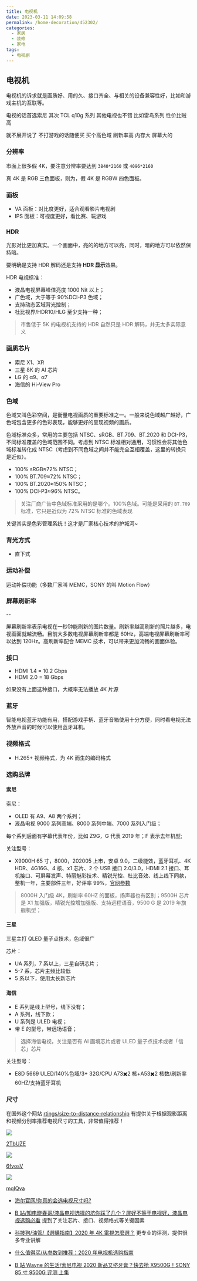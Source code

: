 ```yaml
---
title: 电视机
date: 2023-03-11 14:09:58
permalink: /home-decoration/452302/
categories:
  - 家居
  - 装修
  - 家电
tags:
  - 电视剧
---
```

## 电视机

电视机的诉求就是画质好、用的久、接口齐全、与相关的设备兼容性好，比如和游戏主机的互联等。

电视的话首选索尼 其次 TCL q10g 系列 其他电视也不错 比如雷鸟系列 性价比贼高

就不展开说了 不打游戏的话随便买 买个高色域 刷新率高 内存大 屏幕大的

### 分辨率

市面上很多假 4K，要注意分辨率要达到 `3840*2160` 或 `4096*2160`

真 4K 是 RGB 三色面板，则为，假 4K 是 RGBW 四色面板。

### 面板

* VA 面板：对比度更好，适合观看影片电视剧
* IPS 面板：可视度更好，看比赛、玩游戏

### HDR

光影对比更加真实。一个画面中，亮的的地方可以亮，同时，暗的地方可以依然保持暗。

要明确是支持 HDR 解码还是支持 **HDR 显示**效果。

HDR 电视标准：

* 液晶电视屏幕峰值亮度 1000 Nit 以上；
* 广色域，大于等于 90%DCI-P3 色域；
* 支持动态区域背光控制；
* 杜比视界/HDR10/HLG 至少支持一种；

> 市售低于 5K 的电视机支持的 HDR 自然只是 HDR 解码，并无太多实际意义

### 画质芯片

* 索尼 X1、XR
* 三星 8K 的 AI 芯片
* LG 的 α9、α7
* 海信的 Hi-View Pro

### 色域

色域又叫色彩空间，是衡量电视画质的重要标准之一。一般来说色域越广越好，广色域包含更多的色彩表现，能够更好的呈现视频的画质。

色域标准众多，常用的主要包括 NTSC、sRGB、BT.709、BT.2020 和 DCI-P3，不同标准覆盖的色域范围不同。考虑到 NTSC 标准相对通用，习惯性会将其他色域标准转化成 NTSC（考虑到不同色域之间并不能完全互相覆盖，这里的转换只是近似）。

* 100% sRGB≈72% NTSC；
* 100% BT.709≈72% NTSC；
* 100% BT.2020≈150% NTSC；
* 100% DCI-P3≈96% NTSC。

> 关注厂商广告中色域标准采用的是哪个。100%色域。可能是采用的 `BT.709` 标准，它只是近似为 72% NTSC 标准的色域表现

关键其实是色彩管理系统！这才是厂家核心技术的护城河~

### 背光方式

* 直下式

### 运动补偿

运动补偿功能（多数厂家叫 MEMC，SONY 的叫 Motion Flow）

### 屏幕刷新率

--

屏幕刷新率表示电视在一秒钟能刷新的图片数量。刷新率越高刷新的照片越多，电视画面就越流畅。目前大多数电视屏幕刷新率都是 60Hz，高端电视屏幕刷新率可以达到 120Hz。高刷新率配合 MEMC 技术，可以带来更加流畅的画面体验。

### 接口

* HDMI 1.4 = 10.2 Gbps
* HDMI 2.0 = 18 Gbps

如果没有上面这种接口，大概率无法播放 4K 片源

### 蓝牙

智能电视蓝牙功能有用，搭配游戏手柄、蓝牙音箱使用十分方便，同时看电视无法外放声音的时候可以使用蓝牙耳机。

### 视频格式

* H.265+ 视频格式，为 4K 而生的编码格式

### 选购品牌

#### 索尼

索尼：

* OLED 有 A9、A8 两个系列；
* 液晶电视 9000 系列高端、8000 系列中端、7000 系列入门级；

每个系列后面有字幕代表年份，比如 Z9G，G 代表 2019 年；F 表示去年机型;

关注型号：

* X9000H 65 寸，8000，202005 上市，安卓 9.0，二级能效，蓝牙耳机、4K HDR、4G16G、4 核、x1 芯片、2 个 USB 接口 2.0/3.0，HDMI 2.1 接口、耳机接口、可屏幕发声、特丽魅彩技术、精锐光控、杜比音效、线上线下同款，整机一年，主要部件三年，好评率 99%，[官网参数](https://www.sonystyle.com.cn/products/bravia/x9000h/kd_65x9000h.html)

> 8000H 入门级 4K，刷新率 60HZ 的面板，扬声器也有区别；9500H 芯片是 X1 加强版，精锐光控增加强版、支持远程语音，9500 G 是 2019 年旗舰机型；

#### 三星

三星主打 QLED 量子点技术，色域很广

芯片：

* UA 系列，7 系以上，三星自研芯片；
* 5-7 系，芯片主频比较低
* 5 系以下，使用太长新芯片

#### 海信

* E 系列是线上型号，线下没有；
* A 系列，线下款；
* U 系列是 ULED 电视；
* 带 E 的型号，带远场语音；

> 选择海信电视，关注是否有 AI 画境芯片或者 ULED 量子点技术或者「信芯」芯片

关注型号：

* E8D 5669 ULED/140%色域/3+ 32G/CPU A73✖️2 核+A53✖️2 核数/刷新率 60HZ/支持蓝牙耳机

### 尺寸

在国外这个网站 [rtings/size-to-distance-relationship](https://www.rtings.com/tv/reviews/by-size/size-to-distance-relationship) 有提供关于根据观影距离和视频分别率推荐电视尺寸的工具，非常值得推荐！

[![](https://gitee.com/michael_xiang/images/raw/master/uPic/2TbUZE.png)](https://gitee.com/michael_xiang/images/raw/master/uPic/2TbUZE.png)

[2TbUZE](https://gitee.com/michael_xiang/images/raw/master/uPic/2TbUZE.png)

[![](https://gitee.com/michael_xiang/images/raw/master/uPic/6fyosV.png)](https://gitee.com/michael_xiang/images/raw/master/uPic/6fyosV.png)

[6fyosV](https://gitee.com/michael_xiang/images/raw/master/uPic/6fyosV.png)

[![](https://gitee.com/michael_xiang/images/raw/master/uPic/mqIQva.png)](https://gitee.com/michael_xiang/images/raw/master/uPic/mqIQva.png)

[mqIQva](https://gitee.com/michael_xiang/images/raw/master/uPic/mqIQva.png)

* [海尔官网/你真的会选电视尺寸吗?](https://www.haier.com/guang/guide/20180102_126329.shtml)

* [B 站/知电晓春哥/液晶电视选择的坑你踩了几个？屏好不等于电视好，液晶电视选购必看](https://www.bilibili.com/video/BV1ub411M7Ni/?spm_id_from=333.788.videocard.3) 提到了关注芯片、接口、视频格式等关键因素
* [科技狗/油管/【選購指南】2020 年 4K 電視怎麼選？](https://www.youtube.com/watch?v=SozJZIWcO5c) 更专业的评测，提供很多专业讲解
* [什么值得买/从参数到推荐：2020 年电视机选购指南](https://post.smzdm.com/p/akm7rdw8/)
* [B 站 Wayne 的生活/索尼电视 2020 新品又挤牙膏？快去抢 X9500G！SONY 85 寸 9500G 评测 上集](https://www.bilibili.com/video/av243373433/)
